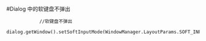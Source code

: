 #Dialog 中的软键盘不弹出

```
			//软键盘不弹出
            dialog.getWindow().setSoftInputMode(WindowManager.LayoutParams.SOFT_INPUT_STATE_HIDDEN);
```
 